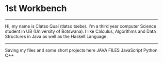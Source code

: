 # 1st Workbench
________________________________________________________________________________________
Hi, my name is Clatso Qual (tlatso tsebe).
I'm a third year computer Science student in UB (University of Botswana).
I like Calculus, Algorithms and Data Structures in Java as well as the Haskell Language.
________________________________________________________________________________________
Saving my files and some short projects here
JAVA FILES 
JavaScript
Python
C++
